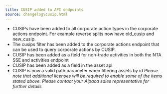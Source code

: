 ```yaml
---
title: CUSIP added to API endpoints
source: changelog\cusip.html
---
```


* CUSIPs have been added to all corporate action types in the corporate actions endpoint. For example reverse splits now have old_cusip and new_cusip.
* The cusips filter has been added to the corporate actions endpoint that can be used to query corporate actions by CUSIP.
* CUSIP has been added as a field for non-trade activities in both the NTA SSE and activities endpoint
* CUSIP has been added as a field in the asset api
* CUSIP is now a valid path parameter when filtering assets by id
_Please note that additional licenses will be required to enable some of the items stated above. Please contact your Alpaca sales representative for further details_
